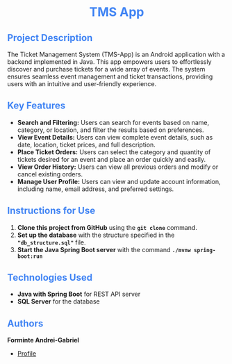 <h1 align="center" style="color: #4285F4"> TMS App </h1>

## <span style="color: #4285F4"> Project Description

The Ticket Management System (TMS-App) is an Android application with a backend implemented in Java. This app empowers users to effortlessly discover and purchase tickets for a wide array of events. The system ensures seamless event management and ticket transactions, providing users with an intuitive and user-friendly experience.

## <span style="color: #4285F4"> Key Features

- **Search and Filtering:** Users can search for events based on name, category, or location, and filter the results based on preferences.
- **View Event Details:** Users can view complete event details, such as date, location, ticket prices, and full description.
- **Place Ticket Orders:** Users can select the category and quantity of tickets desired for an event and place an order quickly and easily.
- **View Order History:** Users can view all previous orders and modify or cancel existing orders.
- **Manage User Profile:** Users can view and update account information, including name, email address, and preferred settings.

## <span style="color: #4285F4"> Instructions for Use

1. **Clone this project from GitHub** using the <b>`git clone`</b> command.
2. **Set up the database** with the structure specified in the <b>`"db_structure.sql"`</b> file.
3. **Start the Java Spring Boot server** with the command <b>`./mvnw spring-boot:run`</b>

## <span style="color: #4285F4"> Technologies Used

- **Java with Spring Boot** for REST API server
- **SQL Server** for the database

## <span style="color: #4285F4"> Authors

**Forminte Andrei-Gabriel**

- [Profile](https://github.com/andrey100f)
